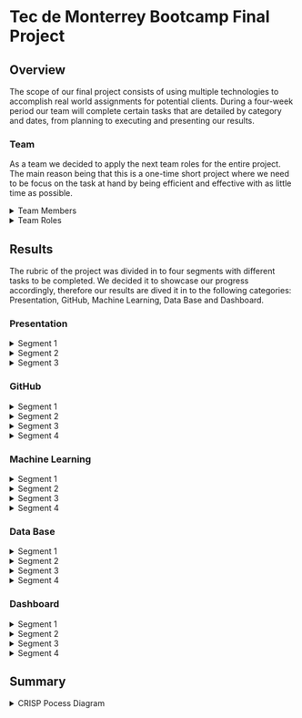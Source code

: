 # Tec de Monterrey Bootcamp Final Project

## Overview

The scope of our final project consists of using multiple technologies to accomplish real world assignments for potential clients. During a four-week period our team will complete certain tasks that are detailed by category and dates, from planning to executing and presenting our results.


### Team

As a team we decided to apply the next team roles for the entire project. The main reason being that this is a one-time short project where we need to be focus on the task at hand by being efficient and effective with as little time as possible.

<details><summary>Team Members</summary>

- Luz Helena - https://github.com/luhlna
- Alexis Santiago - https://github.com/Alfer23
- Claudio Rocha - https://github.com/claud-e
- Daniel Tejada - https://github.com/dani1925
- Jorge Solis - https://github.com/ioshisolis

</details>

<details><summary>Team Roles</summary>
  
  ![TeamRoles](https://user-images.githubusercontent.com/37987602/153530443-7aaf8bc8-ca44-44aa-b725-17417fecaa0a.png)

</details>
  
## Results

The rubric of the project was divided in to four segments with different tasks to be completed. We decided it to showcase our progress accordingly, therefore our results are dived it in to the following categories: Presentation, GitHub, Machine Learning, Data Base and Dashboard.


### Presentation

<details><summary>Segment 1</summary>
  
#### Selected topic:
- Get Twitter data through an API to perform sentiment analysis with machine learning 

#### Reason why they selected their topic
- The project consists of building a tool that can analyze tweet sentiment on specific words, based on machine learning. The user would be able to look for certain hashtags, then extracts the tweets that talk about that specific subject, apply the machine learning model to categorize the sentiment of the tweets. We have considered different potential users such as:
  
  - Non-profits
  - Government Agencies
  - Politicians
  - Companies 
  - Social Responsibility

#### Description of their source of data
- Our data from twitter comprehends tweets, like, retweets, and location

#### Questions they hope to answer with the data
- What do people think about a particular subject?
- What is the tweet with the most reach?
- What is the location of the users with a positive feeling about the tweet?
- What is the location of the users with a negative feeling about the tweet?

#### Description of the communication protocols
As a team we have stablished four channels of communication. 
  - Slack Conversations 
    - One to one conversations (bilingual writing)
    - Team 5 personal chat (only team members, bilingual writing)
    - Chat with TA´s and Instructor as moderators (write in english)
  - Google Meet Quick Meeting 
    - Every Day at 10:00 pm (Mexico City Time)
    - 15 to 20 min meeting 
    - We use this meeting to touch base on important issues during the day and to create pull request and merge to the main branch
  - Class Time Meetings through Zoom 
    - Tuesdays and Thursdays we get together during class time to discuss more in depth our project, also relying on the assistance of our TA.
    - Saturdays for the Office Hours (OPTIONAL)
  - Extraordinary meeting 
    - This are schedule ahead of time through slack one to one, or in our personal chat. 
    - We discuss urgent matters, most of the time this meeting are done Saturday and Sunday afternoos.

</details>

<details><summary>Segment 2</summary>
    
</details>

<details><summary>Segment 3</summary>
    
</details>
  
  
</details>
  
  
### GitHub  


<details><summary>Segment 1</summary>
  
  Our first week includes a README.md file that includes a description of the [communication protocols](https://github.com/ioshisolis/Bootcamp_Final_Project/edit/main/README.md#description-of-the-communication-protocols), individual branches and four commits per team member. 
  
  #### Individual Branches 
  ![Branches](https://user-images.githubusercontent.com/37987602/153726614-b1cd7dfb-d9ba-4415-86d5-b8c027b03d45.png)

  
</details>

<details><summary>Segment 2</summary>
  
</details>

<details><summary>Segment 3</summary>
  
</details>

<details><summary>Segment 4</summary>
  
</details>


### Machine Learning

<details><summary>Segment 1</summary>
  
  
  Provisional machine learning model accomplishes the following
  - Takes in data in from the provisional database
  - Outputs label(s) for input data
  
  Important Questions

   - Why are we using this machine learning model
   We areusing the Naive Bayes Classifiers because we assume that every tweet and their respective attributes are independant of each other, plus, the sentiment analysis we are creating is one where only two options are possible (positive or negative) thus using this algorithm makes the most sense in terms of binary classification.  

   - Why are we using this machine learning model?

   - NLP
    - List of Stop Words (Words to ignore) and why
    According to Digital Tracking specialist, computer scientist and Master in systems analytics Gabriel Landaeta K., while dealing with tweets in spanish we must consider a number of words that do not add value to the analysis because they are not directly linked with an actual sentiment, but rather are only used as conectors that humans (and not computers) understand. These words are:
    a
    acá
    ahí
    ajena/o/s
    al
    algo
    algún/a/o/s
    allá/í
    ambos
    ante
    antes
    aquel
    aquella/o/s
    aquí
    arriba
    así
    atrás
    aun
    aunque
    bajo
    bastante
    bien
    cabe
    cada
    casi
    cierto/a/s
    como
    con
    conmigo
    conseguimos
    conseguir
    consigo
    consigue
    consiguen
    consigues
    contigo
    contra
    cual
    cuales
    cualquier/a/s
    cuan
    cuando
    cuanto/a/s
    de
    dejar
    del
    demás
    demasiada/o/s
    dentro
    desde
    donde
    dos
    el
    él
    ella/o/s
    empleáis
    emplean
    emplear
    empleas
    empleo
    en
    encima
    entonces
    entre
    era/s
    eramos
    eran
    eres
    es
    esa/e/o/s
    esta/s
    estaba
    estado
    estáis
    estamos
    están
    estar
    este/o/s
    estoy
    etc
    fin
    fue
    fueron
    fui
    fuimos
    gueno
    ha
    hace/s
    hacéis
    hacemos
    hacen
    hacer
    hacia
    hago
    hasta
    incluso
    intenta/s
    intentáis
    intentamos
    intentan
    intentar
    intento
    ir
    jamás
    junto/s
    la/o/s
    largo
    más
    me
    menos
    mi/s
    mía/s
    mientras
    mío/s
    misma/o/s
    modo
    mucha/s
    muchísima/o/s
    mucho/s
    muy
    nada
    ni
    ningún/a/o/s
    no
    nos
    nosotras/os
    nuestra/o/s
    nunca
    os
    otra/o/s
    para
    parecer
    pero
    poca/o/s
    podéis
    podemos
    poder
    podría/s
    podríais
    podríamos
    podrían
    por
    por qué
    porque
    primero
    puede/n
    puedo
    pues
    que
    qué
    querer
    quién/es
    quienesquiera
    quienquiera
    quizá/s
    sabe/s/n
    sabéis
    sabemos
    saber
    se
    según
    ser
    si
    sí
    siempre
    siendo
    sin
    sino
    so
    sobre
    sois
    solamente
    solo
    sólo
    somos
    soy
    sr
    sra
    sres
    sta
    su/s
    suya/o/s
    tal/es
    también
    tampoco
    tan
    tanta/o/s
    te
    tenéis
    tenemos
    tener
    tengo
    ti
    tiempo
    tiene
    tienen
    toda/o/s
    tomar
    trabaja/o
    trabajáis
    trabajamos
    trabajan
    trabajar
    trabajas
    tras
    tú
    tu
    tus
    tuya/o/s
    último
    ultimo
    un/a/o/s
    usa/s
    usáis
    usamos
    usan
    usar
    uso
    usted/es
    va/n
    vais
    valor
    vamos
    varias/os
    vaya
    verdadera
    vosotras/os
    voy
    vuestra/o/s
    y
    ya
    yo
    

  
</details>

<details><summary>Segment 2</summary>
  
</details>

<details><summary>Segment 3</summary>
  
</details>

<details><summary>Segment 4</summary>
  
</details>


### Data Base

<details><summary>Segment 1</summary>
 
  Provisional database accomplishes the following:
  - Sample data that mimics the expected final database structure or schema
  - Draft machine learning module is connected to the provisional database

  Important Questions:

  - ### Data Types of each column
    - ### Twitter data Table
        This Table will Hold de Tweet Text scrapped by certain Keyword, and a ML algorithm will cluster it by sentiment.   

        | Columns      | Data Type | Description |
        | :---         |  :---:    |    :--- |
        | Index        | Serial Int      | Row Count |
        | User         | String   | The Screen Name of the user     |
        | User_id      | Integer   | The unique user_id Tweeter gives to each member    |
        | Tweet        | String  | The Actual Tweet of the User   |      
        | Sentiment      | String   | The cluster Assigned by ML algorithm  |


    - ### User Data Table
      This Table will Hold the information about the user that post the tweets.

      | Columns      | Data Type | Description |
      | :---         |  :---:    |    :--- |
      | Index        | Serial Int      | Row Count |
      | User_id      | Integer   | The unique user_id Tweeter gives to each member    |
      | Re-tweet Count       | Integer  | The numer of Re-tweets a tweets had |      
      | Location      | String   | The City and Country of the user |
      | Verified_Account     | Boolean   | It shows if a Twitter Account is verified  |
      |Geo_Enabled      | Boolean   | Shows if the user had enabled the geo location |  
      | Lang      | String   | Language of the Tweet|          



  - Why are we using this data?

    The twitter_data table stores the text of the tweets collected on a keyword, with the aim of classifying the data to find out the general feeling of the community on twitter about a topic.

    The User_data table stores user data. These data help us to filter the information by languages ​​or number of followers as well as their location to know where more than one specific topic is discussed.

    ## Test Join 

        SELECT *
        FROM "Twitter_data"
        INNER JOIN "User_Data"
        On "User_Data"."User_id" = "Twitter_data"."User_id";

    ![JOIN](https://github.com/ioshisolis/Bootcamp_Final_Project/blob/main/Data/DB_Join.png)

     
  
  
</details>

<details><summary>Segment 2</summary>
  
</details>

<details><summary>Segment 3</summary>
  
</details>

<details><summary>Segment 4</summary>
  
</details>


### Dashboard

<details><summary>Segment 1</summary>
  
For this first segment, we schetched out the first draft of the dashboard to get a visual representation on how the data should be prepare in order to be presented at the last stage.

  ![Dashboard_FirstDraft](https://user-images.githubusercontent.com/37987602/153799300-8ecf4995-cb17-4f25-b419-0b47c25c9046.jpeg)

</details>

<details><summary>Segment 2</summary>
  
</details>

<details><summary>Segment 3</summary>
  
</details>

<details><summary>Segment 4</summary>
  
</details>

## Summary

<details><summary>CRISP Pocess Diagram</summary>
  
![CRISP-DM_Process_Diagram](https://user-images.githubusercontent.com/37987602/153728408-92d4675f-3d55-4068-94ca-8ff9974e0c97.png)

</details>
